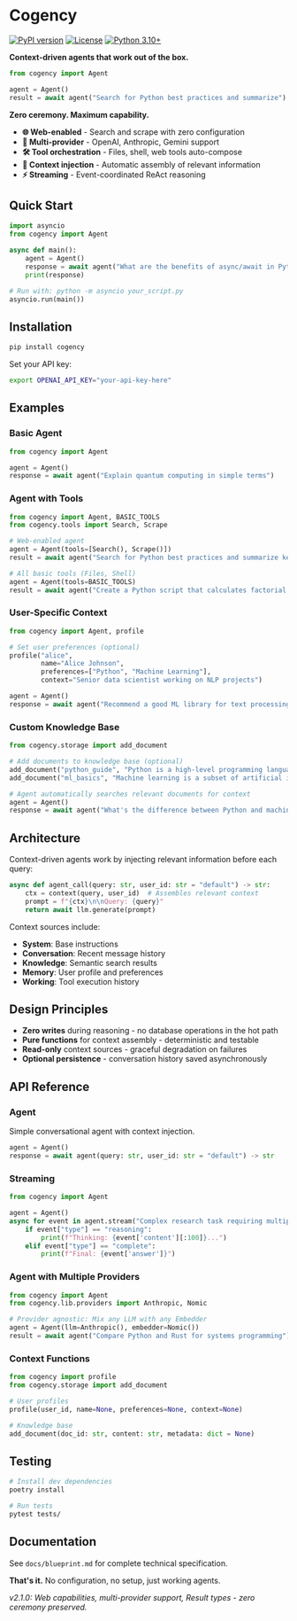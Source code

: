 # Cogency

[![PyPI version](https://badge.fury.io/py/cogency.svg)](https://badge.fury.io/py/cogency)
[![License](https://img.shields.io/badge/License-Apache_2.0-blue.svg)](https://opensource.org/licenses/Apache-2.0)
[![Python 3.10+](https://img.shields.io/badge/python-3.10+-blue.svg)](https://www.python.org/downloads/)

**Context-driven agents that work out of the box.**

```python
from cogency import Agent

agent = Agent()
result = await agent("Search for Python best practices and summarize")
```

**Zero ceremony. Maximum capability.**

- **🌐 Web-enabled** - Search and scrape with zero configuration
- **🔌 Multi-provider** - OpenAI, Anthropic, Gemini support
- **🛠️ Tool orchestration** - Files, shell, web tools auto-compose
- **🧠 Context injection** - Automatic assembly of relevant information
- **⚡️ Streaming** - Event-coordinated ReAct reasoning

## Quick Start

```python
import asyncio
from cogency import Agent

async def main():
    agent = Agent()
    response = await agent("What are the benefits of async/await in Python?")
    print(response)

# Run with: python -m asyncio your_script.py
asyncio.run(main())
```

## Installation

```bash
pip install cogency
```

Set your API key:
```bash
export OPENAI_API_KEY="your-api-key-here"
```

## Examples

### Basic Agent

```python
from cogency import Agent

agent = Agent()
response = await agent("Explain quantum computing in simple terms")
```

### Agent with Tools

```python
from cogency import Agent, BASIC_TOOLS
from cogency.tools import Search, Scrape

# Web-enabled agent
agent = Agent(tools=[Search(), Scrape()])
result = await agent("Search for Python best practices and summarize key points")

# All basic tools (Files, Shell)
agent = Agent(tools=BASIC_TOOLS)
result = await agent("Create a Python script that calculates factorial of 10")
```

### User-Specific Context

```python
from cogency import Agent, profile

# Set user preferences (optional)
profile("alice", 
        name="Alice Johnson",
        preferences=["Python", "Machine Learning"],
        context="Senior data scientist working on NLP projects")

agent = Agent()
response = await agent("Recommend a good ML library for text processing", user_id="alice")
```

### Custom Knowledge Base

```python
from cogency.storage import add_document

# Add documents to knowledge base (optional)
add_document("python_guide", "Python is a high-level programming language...")
add_document("ml_basics", "Machine learning is a subset of artificial intelligence...")

# Agent automatically searches relevant documents for context
agent = Agent()
response = await agent("What's the difference between Python and machine learning?")
```

## Architecture

Context-driven agents work by injecting relevant information before each query:

```python
async def agent_call(query: str, user_id: str = "default") -> str:
    ctx = context(query, user_id)  # Assembles relevant context
    prompt = f"{ctx}\n\nQuery: {query}"
    return await llm.generate(prompt)
```

Context sources include:
- **System**: Base instructions
- **Conversation**: Recent message history  
- **Knowledge**: Semantic search results
- **Memory**: User profile and preferences
- **Working**: Tool execution history

## Design Principles

- **Zero writes** during reasoning - no database operations in the hot path
- **Pure functions** for context assembly - deterministic and testable
- **Read-only** context sources - graceful degradation on failures
- **Optional persistence** - conversation history saved asynchronously

## API Reference

### Agent

Simple conversational agent with context injection.

```python
agent = Agent()
response = await agent(query: str, user_id: str = "default") -> str
```

### Streaming

```python
from cogency import Agent

agent = Agent()
async for event in agent.stream("Complex research task requiring multiple steps"):
    if event["type"] == "reasoning":
        print(f"Thinking: {event['content'][:100]}...")
    elif event["type"] == "complete":
        print(f"Final: {event['answer']}")
```

### Agent with Multiple Providers

```python
from cogency import Agent
from cogency.lib.providers import Anthropic, Nomic

# Provider agnostic: Mix any LLM with any Embedder
agent = Agent(llm=Anthropic(), embedder=Nomic())
result = await agent("Compare Python and Rust for systems programming")
```

### Context Functions

```python
from cogency import profile
from cogency.storage import add_document

# User profiles
profile(user_id, name=None, preferences=None, context=None)

# Knowledge base
add_document(doc_id: str, content: str, metadata: dict = None)
```

## Testing

```bash
# Install dev dependencies
poetry install

# Run tests
pytest tests/
```

## Documentation

See `docs/blueprint.md` for complete technical specification.

**That's it.** No configuration, no setup, just working agents.

*v2.1.0: Web capabilities, multi-provider support, Result types - zero ceremony preserved.*